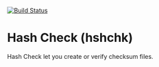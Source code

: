 [![Build Status](https://travis-ci.org/macote/hshchk.svg?branch=master)](https://travis-ci.org/macote/hshchk)

# Hash Check (hshchk)

Hash Check let you create or verify checksum files.
